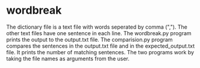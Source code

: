 # wordbreak
The dictionary file is a text file with words seperated by comma (",").
The other text files have one sentence in each line.
The wordbreak.py program prints the output to the output.txt file.
The comparision.py program compares the sentences in the output.txt file and in the expected_output.txt file. It prints the number of matching sentences.
The two programs work by taking the file names as arguments from the user.
